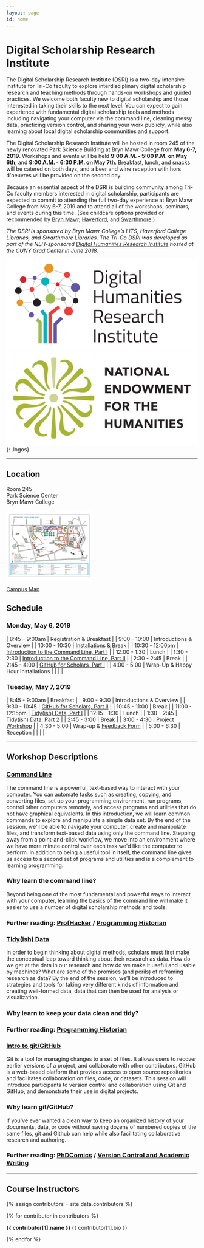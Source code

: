 ```yaml
---
layout: page
id: home
---
```


# **Digital Scholarship Research Institute**

The Digital Scholarship Research Institute (DSRI) is a two-day intensive institute for Tri-Co faculty to explore interdisciplinary digital scholarship research and teaching methods through hands-on workshops and guided practices. We welcome both faculty new to digital scholarship and those interested in taking their skills to the next level. You can expect to gain experience with fundamental digital scholarship tools and methods including navigating your computer via the command line, cleaning messy data, practicing version control, and sharing your work publicly, while also learning about local digital scholarship communities and support.

The Digital Scholarship Research Institute will be hosted in room 245 of the newly renovated Park Science Building at Bryn Mawr College from **May 6-7, 2019**. Workshops and events will be held **9:00 A.M. - 5:00 P.M. on May 6th**, and **9:00 A.M. - 6:30 P.M. on May 7th**.  Breakfast, lunch, and snacks will be catered on both days, and a beer and wine reception with hors d'oeuvres will be provided on the second day.

Because an essential aspect of the DSRI is building community among Tri-Co faculty members interested in digital scholarship, participants are expected to commit to attending the full two-day experience at Bryn Mawr College from May 6-7, 2019 and to attend all of the workshops, seminars, and events during this time.  (See childcare options provided or recommended by [Bryn Mawr](https://www.brynmawr.edu/humanresources/daycare-assistance), [Haverford](https://www.haverford.edu/sites/default/files/Office/Provost/HC-Daycare-Recommendations.pdf), and [Swarthmore](https://www.swarthmore.edu/human-resources/child-and-eldercare-resources).)

*The DSRI is sponsored by Bryn Mawr College’s LITS, Haverford College Libraries, and Swarthmore Libraries. The Tri-Co DSRI was developed as part of the NEH-sponsored [Digital Humanities Research Institute](http://dhinstitutes.org/) hosted at the CUNY Grad Center in June 2018.*

[![digital humanities research institute logo](images/DHRI-03.svg)](http://dhinstitutes.org/)
[![national endowment for the humanities logo](images/NEH_stacked_logo-01_full-color.jpg)](https://www.neh.gov/)
{: .logos}



---

## Location

Room 245<br/>
Park Science Center<br/>
Bryn Mawr College<br/>

[![Bryn Mawr College Campus Map](images/map.png)](images/access_map_2018.pdf)

[Campus Map](images/access_map_2018.pdf)

## Schedule

### **Monday, May 6, 2019**

| 8:45 - 9:00am | Registration & Breakfast |
| 9:00 - 10:00 | Introductions & Overview |
| 10:00 - 10:30 | [Installations & Break](https://github.com/tri-cods/install) |
| 10:30 - 12:00pm | [Introduction to the Command Line, Part I](https://github.com/tri-cods/command-line) |
| 12:00 - 1:30 | Lunch |
| 1:30 - 2:30 | [Introduction to the Command Line, Part II](https://github.com/tri-cods/command-line) |
| 2:30 - 2:45 | Break |
| 2:45 - 4:00 | [GitHub for Scholars, Part I](https://github.com/tri-cods/github) |
| 4:00 - 5:00 | Wrap-Up & Happy Hour Installations |
| | |


### **Tuesday, May 7, 2019**

| 8:45 - 9:00am | Breakfast |
| 9:00 - 9:30 | Introductions & Overview |
| 9:30 - 10:45 | [GitHub for Scholars, Part II](https://github.com/tri-cods/github) |
| 10:45 - 11:00 | Break |
| 11:00 - 12:15pm | [Tidy(ish) Data, Part I](https://github.com/tri-cods/tidy-data) |
| 12:15 - 1:30 | Lunch |
| 1:30 - 2:45 | [Tidy(ish) Data, Part 2](https://github.com/tri-cods/tidy-data) |
| 2:45 - 3:00 | Break |
| 3:00 - 4:30 | [Project Workshop](https://github.com/tri-cods/Ed-Minimal-Editions) |
| 4:30 - 5:00 | Wrap-up & [Feedback Form](https://docs.google.com/forms/d/e/1FAIpQLSeS5WxlzzC7oe5xUNHrpwIb5OT2UltqMibiksV9FCV9Kka1Bw/viewform?usp=sf_link) |
| 5:00 - 6:30 | Reception |
| | |

---

## Workshop Descriptions

### **[Command Line](https://github.com/tri-cods/command-line)**

The command line is a powerful, text-based way to interact with your computer. You can automate tasks such as creating, copying, and converting files, set up your programming environment, run programs, control other computers remotely, and access programs and utilities that do not have graphical equivalents. In this introduction, we will learn common commands to explore and manipulate a simple data set. By the end of the session, we'll be able to navigate your computer, create and manipulate files, and transform text-based data using only the command line. Stepping away from a point-and-click workflow, we move into an environment where we have more minute control over each task we'd like the computer to perform. In addition to being a useful tool in itself, the command line gives us access to a second set of programs and utilities and is a complement to learning programming.

### Why learn the command line?

Beyond being one of the most fundamental and powerful ways to interact with your computer, learning the basics of the command line will make it easier to use a number of digital scholarship methods and tools.

### Further reading: [ProfHacker](https://www.chronicle.com/blogs/profhacker/the-profhacker-guide-to-the-command-line/36125) / [Programming Historian](https://programminghistorian.org/en/lessons/intro-to-bash)

### **[Tidy(ish) Data](https://github.com/tri-cods/command-line)**

In order to begin thinking about digital methods, scholars must first make the conceptual leap toward thinking about their research as data. How do we get at the data in our research and how do we make it useful and usable by machines? What are some of the promises (and perils) of reframing research as data? By the end of the session, we’ll be introduced to strategies and tools for taking very different kinds of information and creating well-formed data, data that can then be used for analysis or visualization.

### Why learn to keep your data clean and tidy?

### Further reading: [Programming Historian](https://programminghistorian.org/en/lessons/cleaning-data-with-openrefine#why-should-historians-care-about-data-quality)

### **[Intro to git/GitHub](https://github.com/tri-cods/github)**

Git is a tool for managing changes to a set of files. It allows users to recover earlier versions of a project, and collaborate with other contributors. GitHub is a web-based platform that provides access to open source repositories and facilitates collaboration on files, code, or datasets. This session will introduce participants to version control and collaboration using Git and GitHub, and demonstrate their use in digital projects.

### Why learn git/GitHub?

If you’ve ever wanted a clean way to keep an organized history of your documents, data, or code without saving dozens of numbered copies of the same files, git and Github can help while also facilitating collaborative research and authoring.

### Further reading: [PhDComics](http://phdcomics.com/comics/archive_print.php?comicid=1531) / [Version Control and Academic Writing](https://www.colinmclear.net/posts/versioncontrol/)

---

## Course Instructors

<div class="contributors-gallery">
{% assign contributors = site.data.contributors %}

{% for contributor in contributors %}

<div class="contributor">
<div class="avatar" style="background-image:url({{ contributor[1].image | prepend: 'images/' }});" alt="{{ contributor[1].name }}"></div>
<div class="bio">
<p>
<strong>{{ contributor[1].name }}</strong>
{{ contributor[1].bio }}
</p>
</div>
<div class="clearfix"></div>
</div>
{% endfor %}
</div>